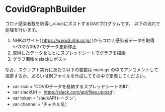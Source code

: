 # CovidGraphBuilder
コロナ感染者数を取得しslackにポストするGASプログラムです。
以下の流れで処理を行います。

1. NHKのサイト( https://www3.nhk.or.jp/ )からコロナ感染者データを取得 <-2022/09/27でデータ更新停止
2. 取得したデータをもとにスプレッドシートでグラフを描画
3. グラフ画像をslackにポスト


なお、スクリプト実行にあたり以下の変数は main.gs の中でアンコメントして指定するか、あるいは別ファイルを作成してその中で定義してください。

- var ssid = 'COVIDデータを格納するスプレッドシートのID';
- var slackUrl   = 'https://slack.com/api/files.upload';
- var token      = 'slackAPIトークン';
- var channel    = 'チャネル名';
